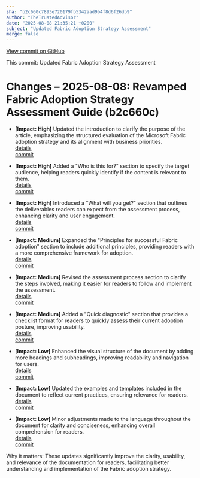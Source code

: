 ```yaml
---
sha: "b2c660c7893e720179fb5342aad9b4f8d6f26db9"
author: "TheTrustedAdvisor"
date: "2025-08-08 21:35:21 +0200"
subject: "Updated Fabric Adoption Strategy Assessment"
merge: false
---
```


[View commit on GitHub](https://github.com/TheTrustedAdvisor/FabricAdoptionFramework/commit/b2c660c7893e720179fb5342aad9b4f8d6f26db9)

This commit: Updated Fabric Adoption Strategy Assessment

# Changes – 2025-08-08: Revamped Fabric Adoption Strategy Assessment Guide (b2c660c)

- **[Impact: High]** Updated the introduction to clarify the purpose of the article, emphasizing the structured evaluation of the Microsoft Fabric adoption strategy and its alignment with business priorities.  
   [details](/docs/about/changes/2025-08-08-assess-your-fabric-adoption-strategy)  
   [commit](https://github.com/TheTrustedAdvisor/FabricAdoptionFramework/commit/b2c660c7893e720179fb5342aad9b4f8d6f26db9)

- **[Impact: High]** Added a "Who is this for?" section to specify the target audience, helping readers quickly identify if the content is relevant to them.  
   [details](/docs/about/changes/2025-08-08-assess-your-fabric-adoption-strategy)  
   [commit](https://github.com/TheTrustedAdvisor/FabricAdoptionFramework/commit/b2c660c7893e720179fb5342aad9b4f8d6f26db9)

- **[Impact: High]** Introduced a "What will you get?" section that outlines the deliverables readers can expect from the assessment process, enhancing clarity and user engagement.  
   [details](/docs/about/changes/2025-08-08-assess-your-fabric-adoption-strategy)  
   [commit](https://github.com/TheTrustedAdvisor/FabricAdoptionFramework/commit/b2c660c7893e720179fb5342aad9b4f8d6f26db9)

- **[Impact: Medium]** Expanded the "Principles for successful Fabric adoption" section to include additional principles, providing readers with a more comprehensive framework for adoption.  
   [details](/docs/about/changes/2025-08-08-assess-your-fabric-adoption-strategy)  
   [commit](https://github.com/TheTrustedAdvisor/FabricAdoptionFramework/commit/b2c660c7893e720179fb5342aad9b4f8d6f26db9)

- **[Impact: Medium]** Revised the assessment process section to clarify the steps involved, making it easier for readers to follow and implement the assessment.  
   [details](/docs/about/changes/2025-08-08-assess-your-fabric-adoption-strategy)  
   [commit](https://github.com/TheTrustedAdvisor/FabricAdoptionFramework/commit/b2c660c7893e720179fb5342aad9b4f8d6f26db9)

- **[Impact: Medium]** Added a "Quick diagnostic" section that provides a checklist format for readers to quickly assess their current adoption posture, improving usability.  
   [details](/docs/about/changes/2025-08-08-assess-your-fabric-adoption-strategy)  
   [commit](https://github.com/TheTrustedAdvisor/FabricAdoptionFramework/commit/b2c660c7893e720179fb5342aad9b4f8d6f26db9)

- **[Impact: Low]** Enhanced the visual structure of the document by adding more headings and subheadings, improving readability and navigation for users.  
   [details](/docs/about/changes/2025-08-08-assess-your-fabric-adoption-strategy)  
   [commit](https://github.com/TheTrustedAdvisor/FabricAdoptionFramework/commit/b2c660c7893e720179fb5342aad9b4f8d6f26db9)

- **[Impact: Low]** Updated the examples and templates included in the document to reflect current practices, ensuring relevance for readers.  
   [details](/docs/about/changes/2025-08-08-assess-your-fabric-adoption-strategy)  
   [commit](https://github.com/TheTrustedAdvisor/FabricAdoptionFramework/commit/b2c660c7893e720179fb5342aad9b4f8d6f26db9)

- **[Impact: Low]** Minor adjustments made to the language throughout the document for clarity and conciseness, enhancing overall comprehension for readers.  
   [details](/docs/about/changes/2025-08-08-assess-your-fabric-adoption-strategy)  
   [commit](https://github.com/TheTrustedAdvisor/FabricAdoptionFramework/commit/b2c660c7893e720179fb5342aad9b4f8d6f26db9)

Why it matters: These updates significantly improve the clarity, usability, and relevance of the documentation for readers, facilitating better understanding and implementation of the Fabric adoption strategy.
